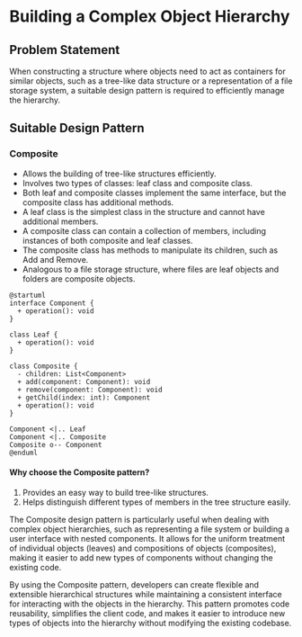 # Building a Complex Object Hierarchy

## Problem Statement

When constructing a structure where objects need to act as containers for similar objects, such as a tree-like data structure or a representation of a file storage system, a suitable design pattern is required to efficiently manage the hierarchy.

## Suitable Design Pattern

### Composite

- Allows the building of tree-like structures efficiently.
- Involves two types of classes: leaf class and composite class.
- Both leaf and composite classes implement the same interface, but the composite class has additional methods.
- A leaf class is the simplest class in the structure and cannot have additional members.
- A composite class can contain a collection of members, including instances of both composite and leaf classes.
- The composite class has methods to manipulate its children, such as Add and Remove.
- Analogous to a file storage structure, where files are leaf objects and folders are composite objects.

```plantuml
@startuml
interface Component {
  + operation(): void
}

class Leaf {
  + operation(): void
}

class Composite {
  - children: List<Component>
  + add(component: Component): void
  + remove(component: Component): void
  + getChild(index: int): Component
  + operation(): void
}

Component <|.. Leaf
Component <|.. Composite
Composite o-- Component
@enduml
```

#### Why choose the Composite pattern?

1. Provides an easy way to build tree-like structures.
2. Helps distinguish different types of members in the tree structure easily.

The Composite design pattern is particularly useful when dealing with complex object hierarchies, such as representing a file system or building a user interface with nested components. It allows for the uniform treatment of individual objects (leaves) and compositions of objects (composites), making it easier to add new types of components without changing the existing code.

By using the Composite pattern, developers can create flexible and extensible hierarchical structures while maintaining a consistent interface for interacting with the objects in the hierarchy. This pattern promotes code reusability, simplifies the client code, and makes it easier to introduce new types of objects into the hierarchy without modifying the existing codebase.
